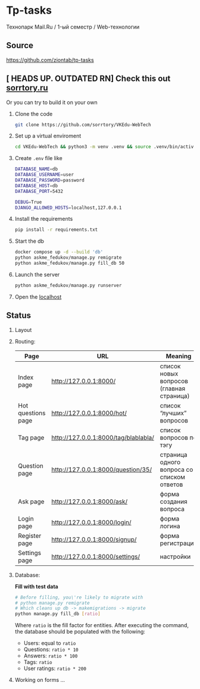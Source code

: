 # Tp-tasks

Технопарк Mail.Ru / 1-ый семестр / Web-технологии

## Source

<https://github.com/ziontab/tp-tasks>

## **[ HEADS UP. OUTDATED RN]** Check this out [sorrtory.ru](sorrtory.ru)

Or you can try to build it on your own

1. Clone the code

    ```bash
    git clone https://github.com/sorrtory/VKEdu-WebTech
    ```

2. Set up a virtual enviroment

    ```bash
    cd VKEdu-WebTech && python3 -m venv .venv && source .venv/bin/activate
    ```

3. Create `.env` file like

    ```sh
    DATABASE_NAME=db
    DATABASE_USERNAME=user
    DATABASE_PASSWORD=password
    DATABASE_HOST=db
    DATABASE_PORT=5432

    DEBUG=True
    DJANGO_ALLOWED_HOSTS=localhost,127.0.0.1
    ```

4. Install the requirements

    ```bash
    pip install -r requirements.txt
    ```

5. Start the db

    ```sh
    docker compose up -d --build 'db'
    python askme_fedukov/manage.py remigrate
    python askme_fedukov/manage.py fill_db 50
    ```

6. Launch the server

    ```bash
    python askme_fedukov/manage.py runserver
    ```

7. Open the [localhost](http://127.0.0.1:8000/)

## Status

1. Layout

2. Routing:

    | Page                              | URL                                    | Meaning                                   |
    |-----------------------------------|----------------------------------------|-------------------------------------------|
    | Index page                        | <http://127.0.0.1:8000/>              | список новых вопросов (главная страница)  |
    | Hot questions page                | <http://127.0.0.1:8000/hot/>          | список “лучших” вопросов                  |
    | Tag page                          | <http://127.0.0.1:8000/tag/blablabla/> | список вопросов по тэгу                   |
    | Question page                     | <http://127.0.0.1:8000/question/35/>  | страница одного вопроса со списком ответов |
    | Ask page                          | <http://127.0.0.1:8000/ask/>          | форма создания вопроса                   |
    | Login page                        | <http://127.0.0.1:8000/login/>        | форма логина                              |
    | Register page                     | <http://127.0.0.1:8000/signup/>       | форма регистрации                        |
    | Settings page                     | <http://127.0.0.1:8000/settings/>     | настройки                                |

3. Database:

    **Fill with test data**

    ```sh
    # Before filling, you\'re likely to migrate with
    # python manage.py remigrate
    # Which cleans up db -> makemigrations -> migrate
    python manage.py fill_db [ratio]
    ```

    Where `ratio` is the fill factor for entities. After executing the command, the database should be populated with the following:

    - Users: equal to `ratio`
    - Questions: `ratio * 10`
    - Answers: `ratio * 100`
    - Tags: `ratio`
    - User ratings: `ratio * 200`
4. Working on forms ...
